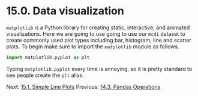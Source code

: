 # 15.0. Data visualization

`matplotlib` is a Python library for creating static, interactive, and animated visualizations. Here we are going to use
going to use our `mcdi` dataset to create commonly used plot types including bar, histogram, line and scatter plots. To
begin make sure to import the `matplotlib` module as follows.

```python
import matplotlib.pyplot as plt
```

Typing `matplotlib.pyplot` every time is annoying, so it is pretty standard to see people create the `plt` alias.

Next: [15.1. Simple Line Plots](15.1.%20Simple%20Line%20Plots.md)
Previous: [14.3. Pandas Operations](../CH14/14.3.%20Pandas%20Operations.md)<br>
